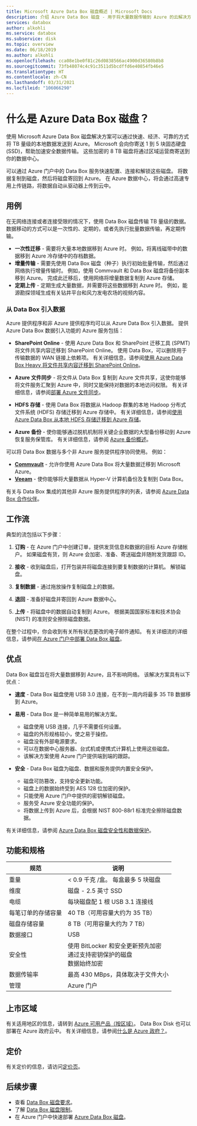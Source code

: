 ```yaml
---
title: Microsoft Azure Data Box 磁盘概述 | Microsoft Docs
description: 介绍 Azure Data Box 磁盘 - 用于将大量数据传输到 Azure 的云解决方案
services: databox
author: alkohli
ms.service: databox
ms.subservice: disk
ms.topic: overview
ms.date: 06/18/2019
ms.author: alkohli
ms.openlocfilehash: cca08e1be0f81c26d0838566ac4900d36580b8b8
ms.sourcegitcommit: 73fb48074c4c91c3511d5bcdffd6e40854fb46e5
ms.translationtype: HT
ms.contentlocale: zh-CN
ms.lasthandoff: 03/31/2021
ms.locfileid: "106066290"
---
```

# <a name="what-is-azure-data-box-disk"></a>什么是 Azure Data Box 磁盘？

使用 Microsoft Azure Data Box 磁盘解决方案可以通过快速、经济、可靠的方式将 TB 量级的本地数据发送到 Azure。 Microsoft 会向你寄送 1 到 5 块固态硬盘 (SSD)，帮助加速安全数据传输。 这些加密的 8 TB 磁盘将通过区域运营商寄送到你的数据中心。

可以通过 Azure 门户中的 Data Box 服务快速配置、连接和解锁这些磁盘。 将数据复制到磁盘，然后将磁盘寄回到 Azure。 在 Azure 数据中心，将会通过高速专用上传链路，将数据自动从驱动器上传到云中。

## <a name="use-cases"></a>用例

在无网络连接或者连接受限的情况下，使用 Data Box 磁盘传输 TB 量级的数据。 数据移动的方式可以是一次性的、定期的，或者先执行批量数据传输，再定期传输。

- **一次性迁移** - 需要将大量本地数据移到 Azure 时。 例如，将离线磁带中的数据移到 Azure 冷存储中的存档数据。
- **增量传输** - 需要先使用 Data Box 磁盘（种子）执行初始批量传输，然后通过网络执行增量传输时。 例如，使用 Commvault 和 Data Box 磁盘将备份副本移到 Azure。 完成此迁移后，使用网络将增量数据复制到 Azure 存储。
- **定期上传** - 定期生成大量数据，并需要将这些数据移到 Azure 时。 例如，能源勘探领域生成有关钻井平台和风力发电农场的视频内容。

### <a name="ingestion-of-data-from-data-box"></a>从 Data Box 引入数据

Azure 提供程序和非 Azure 提供程序均可以从 Azure Data Box 引入数据。 提供 Azure Data Box 数据引入功能的 Azure 服务包括：

- **SharePoint Online** - 使用 Azure Data Box 和 SharePoint 迁移工具 (SPMT) 将文件共享内容迁移到 SharePoint Online。 使用 Data Box，可以删除用于传输数据的 WAN 链接上依赖项。 有关详细信息，请参阅[使用 Azure Data Box Heavy 将文件共享内容迁移到 SharePoint Online](data-box-heavy-migrate-spo.md)。

- **Azure 文件同步** - 将文件从 Data Box 复制到 Azure 文件共享，这使你能够将文件服务汇聚到 Azure 中，同时又能保持对数据的本地访问权限。 有关详细信息，请参阅[部署 Azure 文件同步](../storage/files/storage-sync-files-deployment-guide.md)。

- **HDFS 存储** - 使用 Data Box 将数据从 Hadoop 群集的本地 Hadoop 分布式文件系统 (HDFS) 存储迁移到 Azure 存储中。 有关详细信息，请参阅[使用 Azure Data Box 从本地 HDFS 存储迁移到 Azure 存储](../storage/blobs/data-lake-storage-migrate-on-premises-hdfs-cluster.md)。

- **Azure 备份** - 使你能够通过脱机机制将关键企业数据的大型备份移动到 Azure 恢复服务保管库。 有关详细信息，请参阅 [Azure 备份概述](../backup/backup-overview.md)。

可以将 Data Box 数据与多个非 Azure 服务提供程序协同使用。 例如：

- **[Commvault](http://documentation.commvault.com/commvault/v11/article?p=97276.htm)** - 允许你使用 Azure Data Box 将大量数据迁移到 Microsoft Azure。
- **[Veeam](https://helpcenter.veeam.com/docs/backup/hyperv/osr_adding_data_box.html?ver=100)** - 使你能够将大量数据从 Hyper-V 计算机备份及复制到 Data Box。

有关与 Data Box 集成的其他非 Azure 服务提供程序的列表，请参阅 [Azure Data Box 合作伙伴](https://cloudchampions.blob.core.windows.net/db-partners/PartnersTable.pdf)。

## <a name="the-workflow"></a>工作流

典型的流包括以下步骤：

1. **订购** - 在 Azure 门户中创建订单，提供发货信息和数据的目标 Azure 存储帐户。 如果磁盘有货，则 Azure 会加密、准备、寄送磁盘并随附发货跟踪 ID。

2. **接收** - 收到磁盘后，打开包装并将磁盘连接到要复制数据的计算机。 解锁磁盘。

3. **复制数据** - 通过拖放操作复制磁盘上的数据。

4. **退回** - 准备好磁盘并寄回到 Azure 数据中心。

5. **上传** - 将磁盘中的数据自动复制到 Azure。 根据美国国家标准和技术协会 (NIST) 的准则安全擦除磁盘数据。

在整个过程中，你会收到有关所有状态更改的电子邮件通知。 有关详细流的详细信息，请参阅[在 Azure 门户中部署 Data Box 磁盘](data-box-disk-quickstart-portal.md)。

## <a name="benefits"></a>优点

Data Box 磁盘旨在将大量数据移到 Azure，且不影响网络。 该解决方案具有以下优点：

- **速度** - Data Box 磁盘使用 USB 3.0 连接，在不到一周内将最多 35 TB 数据移到 Azure。

- **易用** - Data Box 是一种简单易用的解决方案。

  - 磁盘使用 USB 连接，几乎不需要任何设置。
  - 磁盘的外形规格较小，使之易于操控。
  - 磁盘没有外部电源要求。
  - 可以在数据中心服务器、台式机或便携式计算机上使用这些磁盘。
  - 该解决方案使用 Azure 门户提供端到端的跟踪。

- **安全** - Data Box 磁盘为磁盘、数据和服务提供内置安全保护。
  - 磁盘可防篡改，支持安全更新功能。
  - 磁盘上的数据始终受到 AES 128 位加密的保护。
  - 只能使用 Azure 门户中提供的密钥解锁磁盘。
  - 服务受 Azure 安全功能的保护。
  - 将数据上传到 Azure 后，会根据 NIST 800-88r1 标准完全擦除磁盘数据。  

有关详细信息，请参阅 [Azure Data Box 磁盘安全性和数据保护](data-box-disk-security.md)。

## <a name="features-and-specifications"></a>功能和规格

| 规范                                          | 说明              |
|---------------------------------------------------------|--------------------------|
| 重量                                                  | < 0.9 千克 /盒。 每盒最多 5 块磁盘                |
| 维度                                              | 磁盘 - 2.5 英寸 SSD |
| 电缆                                                  | 每块磁盘配 1 根 USB 3.1 连接线|
| 每笔订单的存储容量                              | 40 TB（可用容量大约为 35 TB）|
| 磁盘存储容量                                   | 8 TB（可用容量大约为 7 TB）|
| 数据接口                                          | USB   |
| 安全性                                                | 使用 BitLocker 和安全更新预先加密 <br> 通过支持密钥保护的磁盘 <br> 数据始终加密  |
| 数据传输率                                      | 最高 430 MBps，具体取决于文件大小      |
|管理                                               | Azure 门户 |

## <a name="region-availability"></a>上市区域

有关适用地区的信息，请转到 [Azure 可用产品（按区域）](https://azure.microsoft.com/global-infrastructure/services/?products=databox&regions=all)。 Data Box Disk 也可以部署在 Azure 政府云中。 有关详细信息，请参阅[什么是 Azure 政府？](../azure-government/documentation-government-welcome.md)。

## <a name="pricing"></a>定价

有关定价的信息，请访问[定价页](https://azure.microsoft.com/pricing/details/databox/disk/)。

## <a name="next-steps"></a>后续步骤

- 查看 [Data Box 磁盘要求](data-box-disk-system-requirements.md)。
- 了解 [Data Box 磁盘限制](data-box-disk-limits.md)。
- 在 Azure 门户中快速部署 [Azure Data Box 磁盘](data-box-disk-quickstart-portal.md)。